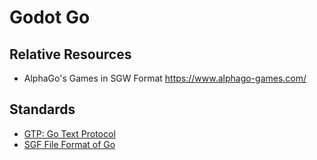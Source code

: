 # Godot Go

## Relative Resources

- AlphaGo's Games in SGW Format <https://www.alphago-games.com/>

## Standards

- [GTP: Go Text Protocol](https://www.lysator.liu.se/~gunnar/gtp/)
- [SGF File Format of Go](https://www.red-bean.com/sgf/go.html)
